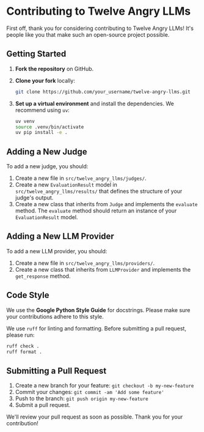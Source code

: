 # Contributing to Twelve Angry LLMs

First off, thank you for considering contributing to Twelve Angry LLMs! It's people like you that make such an open-source project possible.

## Getting Started

1. **Fork the repository** on GitHub.
2. **Clone your fork** locally:

    ```bash
    git clone https://github.com/your_username/twelve-angry-llms.git
    ```

3. **Set up a virtual environment** and install the dependencies. We recommend using `uv`:

    ```bash
    uv venv
    source .venv/bin/activate
    uv pip install -e .
    ```

## Adding a New Judge

To add a new judge, you should:

1. Create a new file in `src/twelve_angry_llms/judges/`.
2. Create a new `EvaluationResult` model in `src/twelve_angry_llms/results/` that defines the structure of your judge's output.
3. Create a new class that inherits from `Judge` and implements the `evaluate` method. The `evaluate` method should return an instance of your `EvaluationResult` model.

## Adding a New LLM Provider

To add a new LLM provider, you should:

1. Create a new file in `src/twelve_angry_llms/providers/`.
2. Create a new class that inherits from `LLMProvider` and implements the `get_response` method.

## Code Style

We use the **Google Python Style Guide** for docstrings. Please make sure your contributions adhere to this style.

We use `ruff` for linting and formatting. Before submitting a pull request, please run:

```bash
ruff check .
ruff format .
```

## Submitting a Pull Request

1. Create a new branch for your feature: `git checkout -b my-new-feature`
2. Commit your changes: `git commit -am 'Add some feature'`
3. Push to the branch: `git push origin my-new-feature`
4. Submit a pull request.

We'll review your pull request as soon as possible. Thank you for your contribution!
